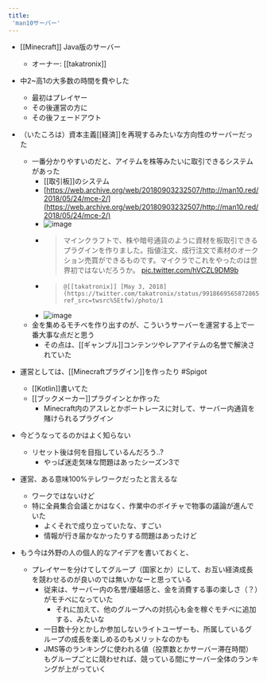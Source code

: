 ```yaml
---
title:
 'man10サーバー'
---
```


- [[Minecraft]] Java版のサーバー
    - オーナー: [[takatronix]]

- 中2~高1の大多数の時間を費やした
    - 最初はプレイヤー
    - その後運営の方に
    - その後フェードアウト

- （いたころは）資本主義[[経済]]を再現するみたいな方向性のサーバーだった
    - 一番分かりやすいのだと、アイテムを株等みたいに取引できるシステムがあった
        - [[取引板]]のシステム
        - [https://web.archive.org/web/20180903232507/http://man10.red/2018/05/24/mce-2/](https://web.archive.org/web/20180903232507/http://man10.red/2018/05/24/mce-2/)
        - ![image](https://gyazo.com/ff463a0ec36fd0790b30d20478564ff9/thumb/1000)
        - >  マインクラフトで、株や暗号通貨のように資材を板取引できるプラグインを作りました。指値注文、成行注文で素材のオークション売買ができるものです。マイクラでこれをやったのは世界初ではないだろうか。 [pic.twitter.com/hVCZL9DM9b](https://t.co/hVCZL9DM9b)
        - >  	@[[takatronix]] [May 3, 2018](https://twitter.com/takatronix/status/991866956587286528?ref_src=twsrc%5Etfw)/photo/1
        - ![image](https://gyazo.com/3e9d85e245b372a5eb235dd2d54ebb81/thumb/1000)
    - 金を集めるモチベを作り出すのが、こういうサーバーを運営する上で一番大事な点だと思う
        - その点は、[[ギャンブル]]コンテンツやレアアイテムの名誉で解決されていた

- 運営としては、[[Minecraftプラグイン]]を作ったり #Spigot
    - [[Kotlin]]書いてた
    - [[ブックメーカー]]プラグインとか作った
        - Minecraft内のアスレとかボートレースに対して、サーバー内通貨を賭けられるプラグイン

- 今どうなってるのかはよく知らない
    - リセット後は何を目指しているんだろう..?
        - やっぱ迷走気味な問題はあったシーズン3で

- 運営、ある意味100%テレワークだったと言えるな
    - ワークではないけど
    - 特に全員集合会議とかはなく、作業中のボイチャで物事の議論が進んでいた
        - よくそれで成り立っていたな、すごい
        - 情報が行き届かなかったりする問題はあったけど

- もう今は外野の人の個人的なアイデアを書いておくと、
    - プレイヤーを分けてしてグループ（国家とか）にして、お互い経済成長を競わせるのが良いのでは無いかなーと思っている
        - 従来は、サーバー内の名誉/優越感と、金を消費する事の楽しさ（？）がモチベになっていた
            - それに加えて、他のグループへの対抗心も金を稼ぐモチベに追加する、みたいな
        - 一日数十分とかしか参加しないライトユーザーも、所属しているグループの成長を楽しめるのもメリットなのかも
        - JMS等のランキングに使われる値（投票数とかサーバー滞在時間）もグループごとに競わせれば、競っている間にサーバー全体のランキングが上がっていく

